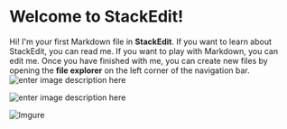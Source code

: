 # Welcome to StackEdit!

Hi! I'm your first Markdown file in **StackEdit**. If you want to learn about StackEdit, you can read me. If you want to play with Markdown, you can edit me. Once you have finished with me, you can create new files by opening the **file explorer** on the left corner of the navigation bar.
![enter image description here](https://ibb.co/nRzBLqd)

![enter image description here](https://ibb.co/nRzBLqd)

![Imgure](https://imgur.com/lDdCcf3)

